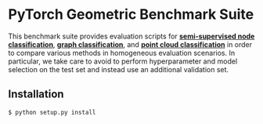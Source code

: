# PyTorch Geometric Benchmark Suite

This benchmark suite provides evaluation scripts for **[semi-supervised node classification](https://github.com/rusty1s/pytorch_geometric/tree/master/benchmark/citation)**, **[graph classification](https://github.com/rusty1s/pytorch_geometric/tree/master/benchmark/kernel)**, and **[point cloud classification](https://github.com/rusty1s/pytorch_geometric/tree/master/benchmark/points)** in order to compare various methods in homogeneous evaluation scenarios.
In particular, we take care to avoid to perform hyperparameter and model selection on the test set and instead use an additional validation set.

## Installation

```
$ python setup.py install
```
